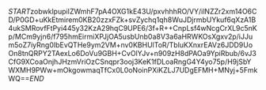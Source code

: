 $START$zobwklpupiIZWmhF7pA4OXG1kE43U/pxvhhhRO/VY/ilNZZr2xm14O6CD/P0GD+uKkEtmirem0KB20zzxFZk+svZychq1qh8WuJDjrmbUYkuf6qXzA1B4ukSMRovfFtPyi445y32KzA29hqC9UPE6/3f+R++CnpLsf4wNcgCrXL9c5nKp/MCm9yjn6/f795hmEirmiXPJjOA5usbUnb0a8V3a6aHRWKOsXgxv2p/iJJum5oZ7iyRng0IbEvQTHe9ym2VM+nv0KBHUlToR/TbluKXnxrEAVz6JDD9UoOn8tnQRPY2TAexLo6DoVu9GBH+CvOlYJv+n909zH8dPAOa9YpiRbub/6vJ3CfG9XCoaOnjhJHzmVriOzCSnqpr3ooj3KeK1fDLoaRngG4Y4yo75p/H9jSbYWXMH9PWw+mOkgowmaqTfCx0L0oNoinPXiKZLJ7UDgEFMH+MNyj+5FmkWQ==$END$